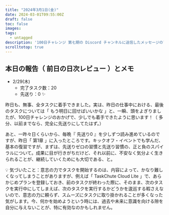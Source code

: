 ```yaml
---
title: "2024年3月1日(金)"
date: 2024-03-01T09:55:00Z
draft: false
toc: false
images:
tags: 
  - untagged
description: '100日チャレンジ 第七期の Discord チャンネルに送信したメッセージのアーカイブ'
scrolltotop: true
---
```


## 本日の報告（ 前日の日次レビュー ）とメモ

- 2/29(木)
  - 完了タスク数：20
  - 先送り：0 ✨

昨日も、無事、全タスクに着手できました。実は、昨日の仕事中における、最後のタスクについては「 もう明日に回せばいいかな 」と、一瞬、頭をよぎりましたが、100日チャレンジのおかげで、少しでも着手できたように思います！（ 多分、以前までなら、完全に先送りにしてたはず。）

あと、一昨々日くらいから、毎晩『 先送り0 』を少しずつ読み進めているのですが、昨日「 第1章 」に入ったところです。キックオフ・イベントでも学んだ、基本の復習ですが、まずは、先送りゼロの習慣と先送り習慣の、正と負のスパイラルについて。成果に目が行きがちだけど、それ以前に、不安なく気分よく生きられることが、継続していくためにも大切である、と。

💡 気づいたこと：意志の力でタスクを開始するのは、内容によって、かなり難しくなってしまうことがありますが、例えば「 TaskChute Cloud Lite 」で、あらかじめプランを登録しておき、前のタスクが終わった際に、そのまま、次のタスクを実行中にしてしまえば、次のタスクを実行するかどうかを逡巡する暇さえないので、意志の力に頼らず、スムーズにタスクに取り掛かれることが多くなった気がします。今、何かを始めようという時には、過去や未来に意識を向ける隙を自分に与えないことが、特に有効なのかもしれません。
